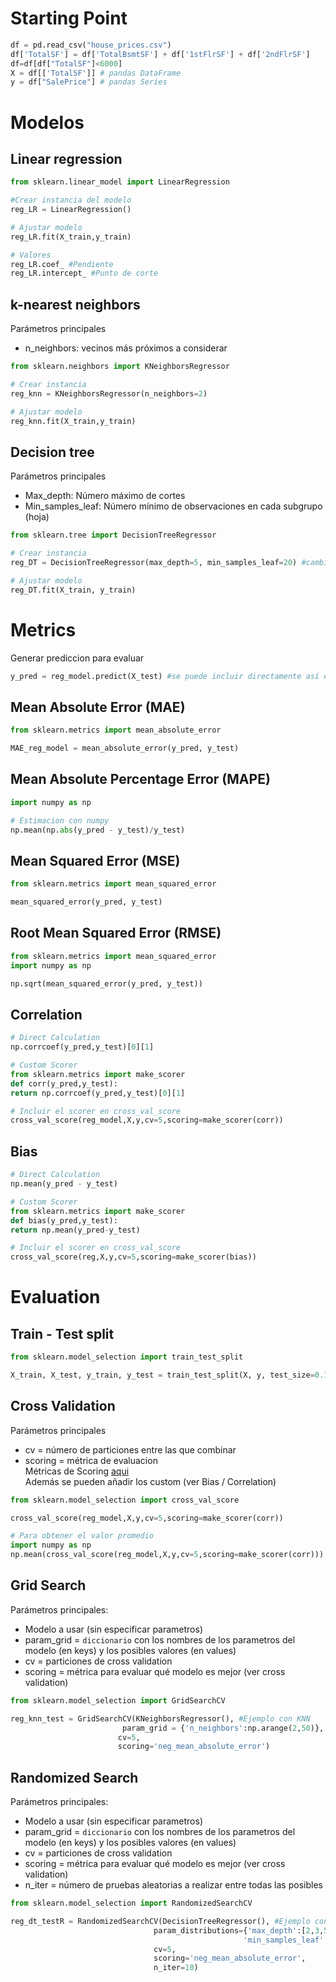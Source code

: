 # Starting Point
```python
df = pd.read_csv("house_prices.csv")
df['TotalSF'] = df['TotalBsmtSF'] + df['1stFlrSF'] + df['2ndFlrSF']
df=df[df["TotalSF"]<6000]
X = df[['TotalSF']] # pandas DataFrame
y = df["SalePrice"] # pandas Series
```
# Modelos
## Linear regression
```python
from sklearn.linear_model import LinearRegression

#Crear instancia del modelo
reg_LR = LinearRegression()

# Ajustar modelo
reg_LR.fit(X_train,y_train)

# Valores
reg_LR.coef_ #Pendiente
reg_LR.intercept_ #Punto de corte
```

## k-nearest neighbors
Parámetros principales
* n_neighbors: vecinos más próximos a considerar

```python
from sklearn.neighbors import KNeighborsRegressor

# Crear instancia
reg_knn = KNeighborsRegressor(n_neighbors=2)

# Ajustar modelo
reg_knn.fit(X_train,y_train)
```
## Decision tree
Parámetros principales
* Max_depth: Número máximo de cortes
* Min_samples_leaf: Número mínimo de observaciones en cada subgrupo (hoja)

```python
from sklearn.tree import DecisionTreeRegressor

# Crear instancia
reg_DT = DecisionTreeRegressor(max_depth=5, min_samples_leaf=20) #cambiar parametros

# Ajustar modelo
reg_DT.fit(X_train, y_train)
```
# Metrics
Generar prediccion para evaluar
```python
y_pred = reg_model.predict(X_test) #se puede incluir directamente así en los calculos
```
## Mean Absolute Error (MAE)
```python
from sklearn.metrics import mean_absolute_error

MAE_reg_model = mean_absolute_error(y_pred, y_test)
```
## Mean Absolute Percentage Error (MAPE)
```python
import numpy as np

# Estimacion con numpy
np.mean(np.abs(y_pred - y_test)/y_test)
```

## Mean Squared Error (MSE)
```python
from sklearn.metrics import mean_squared_error

mean_squared_error(y_pred, y_test)
```

## Root Mean Squared Error (RMSE)
```python
from sklearn.metrics import mean_squared_error
import numpy as np

np.sqrt(mean_squared_error(y_pred, y_test))
```

## Correlation
```python
# Direct Calculation
np.corrcoef(y_pred,y_test)[0][1]

# Custom Scorer
from sklearn.metrics import make_scorer
def corr(y_pred,y_test):
return np.corrcoef(y_pred,y_test)[0][1]

# Incluir el scorer en cross_val_score
cross_val_score(reg_model,X,y,cv=5,scoring=make_scorer(corr))
```

## Bias
```python
# Direct Calculation
np.mean(y_pred - y_test)

# Custom Scorer
from sklearn.metrics import make_scorer
def bias(y_pred,y_test):
return np.mean(y_pred-y_test)

# Incluir el scorer en cross_val_score
cross_val_score(reg,X,y,cv=5,scoring=make_scorer(bias))
```

# Evaluation
## Train - Test split
```python
from sklearn.model_selection import train_test_split

X_train, X_test, y_train, y_test = train_test_split(X, y, test_size=0.10)
```
## Cross Validation
Parámetros principales
* cv = número de particiones entre las que combinar
* scoring = métrica de evaluacion  
Métricas de Scoring [aqui](https://scikit-learn.org/stable/modules/model_evaluation.html)  
Además se pueden añadir los custom (ver Bias / Correlation)
```python
from sklearn.model_selection import cross_val_score

cross_val_score(reg_model,X,y,cv=5,scoring=make_scorer(corr))

# Para obtener el valor promedio
import numpy as np
np.mean(cross_val_score(reg_model,X,y,cv=5,scoring=make_scorer(corr)))
```

## Grid Search
Parámetros principales:
* Modelo a usar (sin especificar parametros)
* param_grid = `diccionario` con los nombres de los parametros del modelo (en keys) y los posibles valores (en values)
* cv = particiones de cross validation
* scoring = métrica para evaluar qué modelo es mejor (ver cross validation)

```python
from sklearn.model_selection import GridSearchCV

reg_knn_test = GridSearchCV(KNeighborsRegressor(), #Ejemplo con KNN
                         param_grid = {'n_neighbors':np.arange(2,50)},
                        cv=5,
                        scoring='neg_mean_absolute_error')
```

## Randomized Search
Parámetros principales:
* Modelo a usar (sin especificar parametros)
* param_grid = `diccionario` con los nombres de los parametros del modelo (en keys) y los posibles valores (en values)
* cv = particiones de cross validation
* scoring = métrica para evaluar qué modelo es mejor (ver cross validation)
* n_iter = número de pruebas aleatorias a realizar entre todas las posibles
```python
from sklearn.model_selection import RandomizedSearchCV

reg_dt_testR = RandomizedSearchCV(DecisionTreeRegressor(), #Ejemplo con Decision Tree
                                param_distributions={'max_depth':[2,3,5,10],
                                                    'min_samples_leaf':[5,10,15,20,30,40]},
                                cv=5,
                                scoring='neg_mean_absolute_error',
                                n_iter=10)
```
